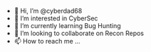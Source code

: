 - 👋 Hi, I’m @cyberdad68
- 👀 I’m interested in CyberSec
- 🌱 I’m currently learning Bug Hunting
- 💞️ I’m looking to collaborate on Recon Repos
- 📫 How to reach me ...

<!---
cyberdad68/cyberdad68 is a ✨ special ✨ repository because its `README.md` (this file) appears on your GitHub profile.
You can click the Preview link to take a look at your changes.
--->
